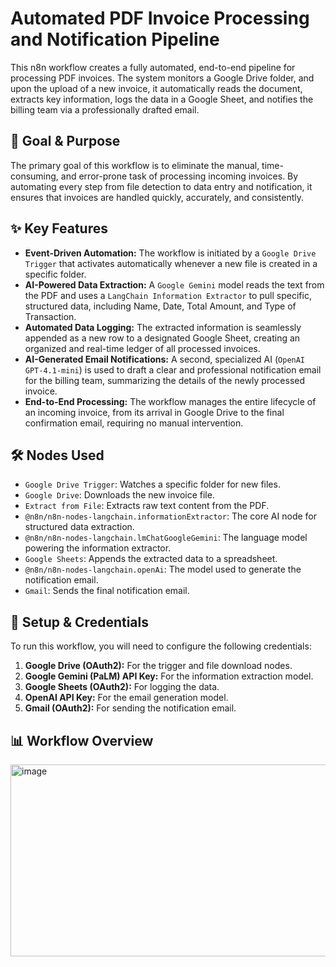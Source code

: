 # Automated PDF Invoice Processing and Notification Pipeline

This n8n workflow creates a fully automated, end-to-end pipeline for processing PDF invoices. The system monitors a Google Drive folder, and upon the upload of a new invoice, it automatically reads the document, extracts key information, logs the data in a Google Sheet, and notifies the billing team via a professionally drafted email.

## 🎯 Goal & Purpose

The primary goal of this workflow is to eliminate the manual, time-consuming, and error-prone task of processing incoming invoices. By automating every step from file detection to data entry and notification, it ensures that invoices are handled quickly, accurately, and consistently.

## ✨ Key Features

* **Event-Driven Automation:** The workflow is initiated by a `Google Drive Trigger` that activates automatically whenever a new file is created in a specific folder.
* **AI-Powered Data Extraction:** A `Google Gemini` model reads the text from the PDF and uses a `LangChain Information Extractor` to pull specific, structured data, including Name, Date, Total Amount, and Type of Transaction.
* **Automated Data Logging:** The extracted information is seamlessly appended as a new row to a designated Google Sheet, creating an organized and real-time ledger of all processed invoices.
* **AI-Generated Email Notifications:** A second, specialized AI (`OpenAI GPT-4.1-mini`) is used to draft a clear and professional notification email for the billing team, summarizing the details of the newly processed invoice.
* **End-to-End Processing:** The workflow manages the entire lifecycle of an incoming invoice, from its arrival in Google Drive to the final confirmation email, requiring no manual intervention.

## 🛠️ Nodes Used

* `Google Drive Trigger`: Watches a specific folder for new files.
* `Google Drive`: Downloads the new invoice file.
* `Extract from File`: Extracts raw text content from the PDF.
* `@n8n/n8n-nodes-langchain.informationExtractor`: The core AI node for structured data extraction.
* `@n8n/n8n-nodes-langchain.lmChatGoogleGemini`: The language model powering the information extractor.
* `Google Sheets`: Appends the extracted data to a spreadsheet.
* `@n8n/n8n-nodes-langchain.openAi`: The model used to generate the notification email.
* `Gmail`: Sends the final notification email.

## 🔧 Setup & Credentials

To run this workflow, you will need to configure the following credentials:

1.  **Google Drive (OAuth2):** For the trigger and file download nodes.
2.  **Google Gemini (PaLM) API Key:** For the information extraction model.
3.  **Google Sheets (OAuth2):** For logging the data.
4.  **OpenAI API Key:** For the email generation model.
5.  **Gmail (OAuth2):** For sending the notification email.

## 📊 Workflow Overview

<img width="1526" height="307" alt="image" src="https://github.com/user-attachments/assets/c6f75f76-bab4-47c6-ade1-dbcc737974bf" />
